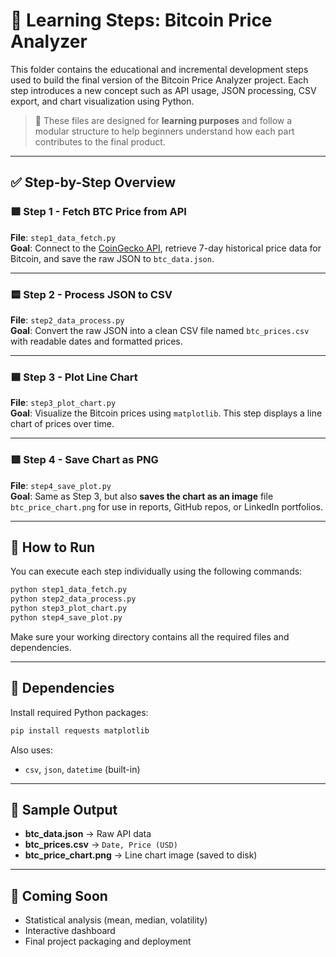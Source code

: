 # 🧠 Learning Steps: Bitcoin Price Analyzer

This folder contains the educational and incremental development steps used to build the final version of the Bitcoin Price Analyzer project. Each step introduces a new concept such as API usage, JSON processing, CSV export, and chart visualization using Python.

> 📁 These files are designed for **learning purposes** and follow a modular structure to help beginners understand how each part contributes to the final product.

---

## ✅ Step-by-Step Overview

### 🟩 Step 1 - Fetch BTC Price from API  
**File**: `step1_data_fetch.py`  
**Goal**: Connect to the [CoinGecko API](https://www.coingecko.com/en/api), retrieve 7-day historical price data for Bitcoin, and save the raw JSON to `btc_data.json`.

---

### 🟨 Step 2 - Process JSON to CSV  
**File**: `step2_data_process.py`  
**Goal**: Convert the raw JSON into a clean CSV file named `btc_prices.csv` with readable dates and formatted prices.

---

### 🟦 Step 3 - Plot Line Chart  
**File**: `step3_plot_chart.py`  
**Goal**: Visualize the Bitcoin prices using `matplotlib`. This step displays a line chart of prices over time.

---

### 🟥 Step 4 - Save Chart as PNG  
**File**: `step4_save_plot.py`  
**Goal**: Same as Step 3, but also **saves the chart as an image** file `btc_price_chart.png` for use in reports, GitHub repos, or LinkedIn portfolios.

---

## 🧪 How to Run

You can execute each step individually using the following commands:

```bash
python step1_data_fetch.py
python step2_data_process.py
python step3_plot_chart.py
python step4_save_plot.py
```

Make sure your working directory contains all the required files and dependencies.

---

## 🧰 Dependencies

Install required Python packages:

```bash
pip install requests matplotlib
```

Also uses:
- `csv`, `json`, `datetime` (built-in)

---

## 📸 Sample Output

- **btc_data.json** → Raw API data
- **btc_prices.csv** → `Date, Price (USD)`
- **btc_price_chart.png** → Line chart image (saved to disk)

---

## 🚧 Coming Soon

- Statistical analysis (mean, median, volatility)
- Interactive dashboard
- Final project packaging and deployment
